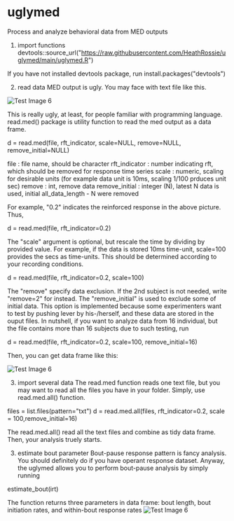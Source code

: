 # uglymed
Process and analyze behavioral data from MED outputs


1) import functions
devtools::source_url("https://raw.githubusercontent.com/HeathRossie/uglymed/main/uglymed.R")

If you have not installed devtools package, run
install.packages("devtools")

2) read data 
MED output is ugly. You may face with text file like this.

![Test Image 6](https://user-images.githubusercontent.com/17682330/139409611-997d1d3b-af83-4521-91a2-191bbcf4ed6c.png)

This is really ugly, at least, for people familiar with programming language. 
read.med() package is utility function to read the med output as a data frame.

d = read.med(file, rft_indicator, scale=NULL, remove=NULL, remove_initial=NULL)

file : file name, should be character
rft_indicator : number indicating rft, which should be removed for response time series
scale : numeric, scaling for desirable units (for example data unit is 10ms, scaling 1/100 prduces unit sec)
remove : int, remove data 
remove_initial : integer (N), latest N data is used, initial all_data_length - N were removed

For example, "0.2" indicates the reinforced response in the above picture. Thus,

d = read.med(file, rft_indicator=0.2)

The "scale" argument is optional, but rescale the time by dividing by provided value. 
For example, if the data is stored 10ms time-unit, scale=100 provides the secs as time-units. This should be determined according to your recording conditions.

d = read.med(file, rft_indicator=0.2, scale=100)

The "remove" specify data exclusion. If the 2nd subject is not needed, write "remove=2" for instead. 
The "remove_initial" is used to exclude some of initial data. This option is implemented because some experimenters want to test by pushing lever by his-/herself, and these data are stored in the ouput files. In nutshell, if you want to analyze data from 16 individual, but the file contains more than 16 subjects due to such testing, run

d = read.med(file, rft_indicator=0.2, scale=100, remove_initial=16)


Then, you can get data frame like this:

![Test Image 6](https://user-images.githubusercontent.com/17682330/139412163-199fece3-b079-4244-9189-30b53f71f32b.png)



3) import several data
The read.med function reads one text file, but you may want to read all the files you have in your folder. Simply, use read.med.all() function.

files = list.files(pattern="txt")
d = read.med.all(files, rft_indicator=0.2, scale = 100,remove_initial=16)

The read.med.all() read all the text files and combine as tidy data frame. Then, your analysis truely starts.


3) estimate bout parameter
Bout-pause response pattern is fancy analysis. You should definitely do if you have operant response dataset.
Anyway, the uglymed allows you to perform bout-pause analysis by simply running

estimate_bout(irt)

The function returns three parameters in data frame: bout length, bout initiation rates, and within-bout response rates
![Test Image 6](https://user-images.githubusercontent.com/17682330/139412452-3efba734-d974-431c-9bc1-cd78593cb590.png)








